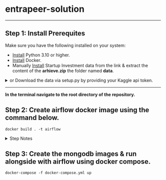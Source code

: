 # entrapeer-solution

---

## Step 1: Install Prerequites

Make sure you have the following installed on your system:

- [Install](https://www.python.org/downloads/) Python 3.10 or higher.
- [Install](https://www.docker.com/products/docker-desktop/) Docker.
- Manually [Install](https://www.kaggle.com/datasets/justinas/startup-investments) Startup Investment data from the link & extract the content of the **arhieve.zip** the folder named **data**.
<details>
  <summary>or Download the data via setup.py by providing your Kaggle api token.</summary>

- Login to your Kaggle Account.
- Locate your username and api key. Credentials can be obtained from [account settings](https://www.kaggle.com/settings)

```
pip install -r requirements.txt
python3 setup.py
```

- Enter the credentials from terminal.

</details>

---

**In the terminal navigate to the root directory of the repository.**

## Step 2: Create airflow docker image using the command below.

```
docker build . -t airflow
```

<details>
  <summary>Step Notes</summary>

- This step might take some time on the first run depending on the existing python packages in the system.

- **An admin airflow user is created by default. It is added for convenience of testing. It should be excluded from the Dockerfile in production environments.**

</details>

## Step 3: Create the mongodb images & run alongside with airflow using docker compose.

```
docker-compose -f docker-compose.yml up
```
